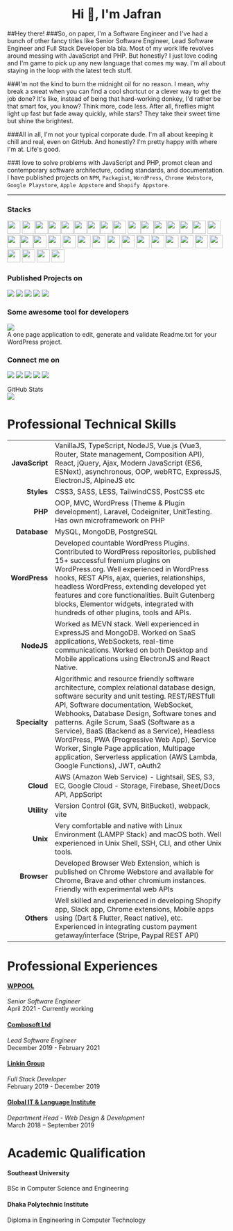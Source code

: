 <h1 align="center">Hi 🖖, I'm Jafran</h1>

##Hey there! 
###So, on paper, I'm a Software Engineer and I've had a bunch of other fancy titles like Senior Software Engineer, Lead Software Engineer and Full Stack Developer bla bla. Most of my work life revolves around messing with JavaScript and PHP. But honestly? I just love coding and I'm game to pick up any new language that comes my way. I'm all about staying in the loop with the latest tech stuff.

###I'm not the kind to burn the midnight oil for no reason. I mean, why break a sweat when you can find a cool shortcut or a clever way to get the job done? It's like, instead of being that hard-working donkey, I'd rather be that smart fox, you know? Think more, code less. After all, fireflies might light up fast but fade away quickly, while stars? They take their sweet time but shine the brightest.

###All in all, I'm not your typical corporate dude. I'm all about keeping it chill and real, even on GitHub. And honestly? I'm pretty happy with where I'm at. Life's good.
 
###I love to solve problems with JavaScript and PHP, promot clean and contemporary software architecture, coding standards, and documentation. I have published projects on `NPM`, `Packagist`, `WordPress`, `Chrome Webstore`, `Google Playstore`, `Apple Appstore` and `Shopify Appstore`. 
___  

### Stacks
<img src="https://cdn.simpleicons.org/javascript" width=30/> <img src="https://cdn.simpleicons.org/typescript" width=30/><img src="https://cdn.simpleicons.org/php" width=30/><img src="https://cdn.simpleicons.org/json" width=30/><img src="https://cdn.simpleicons.org/wordpress" width=30/><img src="https://cdn.simpleicons.org/laravel" width=30/><img src="https://cdn.simpleicons.org/codeigniter" width=30/><img src="https://cdn.simpleicons.org/node.js" width=30/><img src="https://cdn.simpleicons.org/mongodb" width=30/> <img src="https://cdn.simpleicons.org/vue.js" width=30/><img src="https://cdn.simpleicons.org/react" width=30/><img src="https://cdn.simpleicons.org/electron" width=30/><img src="https://cdn.simpleicons.org/alpine.js" width=30/><img src="https://cdn.simpleicons.org/html5" width=30/><img src="https://cdn.simpleicons.org/css3" width=30/> <img src="https://cdn.simpleicons.org/tailwindcss" width=30/><img src="https://cdn.simpleicons.org/bootstrap" width=30/><img src="https://cdn.simpleicons.org/svg" width=30/><img src="https://cdn.simpleicons.org/npm" width=30/> <img src="https://cdn.simpleicons.org/linux" width=30/> <img src="https://cdn.simpleicons.org/ubuntu" width=30/> <img src="https://cdn.simpleicons.org/shell" width=30/> <img src="https://raw.githubusercontent.com/simple-icons/simple-icons/mastericons/amazonaws.svg" width=30/>  <img src="https://cdn.simpleicons.org/awsamplify" width=30/>  <img src="https://cdn.simpleicons.org/amazonec2" width=30/> <img src="https://cdn.simpleicons.org/awslambda" width=30/> <img src="https://cdn.simpleicons.org/axios" width=30/> <img src="https://cdn.simpleicons.org/googlecloud" width=30/> <img src="https://cdn.simpleicons.org/googlechrome" width=30/> <img src="https://cdn.simpleicons.org/fastapi" width=30/> <img src="https://cdn.simpleicons.org/stripe" width=30/> <img src="https://cdn.simpleicons.org/apache" width=30/> <img src="https://cdn.simpleicons.org/nginx" width=30/> <img src="https://cdn.simpleicons.org/cpanel" width=30/> <img src="https://cdn.simpleicons.org/alpinelinux" width=30/> 
 

### Published Projects on 
[![](https://img.shields.io/badge/GitHub-70+-c9510c?&style=for-the-badge&logo=github)](https://github.com/imjafran) 
[![](https://img.shields.io/badge/WordPress-10+-21759b?&style=for-the-badge&logo=wordpress)](https://profiles.wordpress.org/iamjafran/ )
[![](https://img.shields.io/badge/NPM-10+-c00?&style=for-the-badge&logo=NPM)](https://www.npmjs.com/~iamjafran)
[![](https://img.shields.io/badge/Packagist-1-indianred?&style=for-the-badge&logo=packagist)](https://packagist.org/users/iamjafran)
[![](https://img.shields.io/badge/Chrome%20webstore-1-1a73e8?&style=for-the-badge&logo=google-chrome)](https://chrome.google.com/webstore/detail/is-wp-detects-wordpress-t/enohbojoeceihccbalgijnfbhbinfllf)


### Some awesome tool for developers
[![](https://img.shields.io/badge/Readme%20Fy--666?&style=for-the-badge&logo=vue.js)](https://readme.appdets.com) <br> A one page application to edit, generate and validate Readme.txt for your WordPress project.

### Connect me on 

[![](https://img.shields.io/badge/LinkedIn-green?logo=linkedin&style=social)](https://www.linkedin.com/in/iamjafran)
[![](https://img.shields.io/badge/StackOverflow-green?logo=StackOverflow&style=social)](https://stackoverflow.com/users/11303820/jafran-hasan)
[![](https://img.shields.io/badge/HackerRank-295?&style=social&logo=hackerrank&logoColor=darkgreen)](https://www.hackerrank.com/jafran)
[![](https://img.shields.io/badge/Facebook-green?logo=facebook&style=social)](https://fb.com/iamjafran)
[![](https://img.shields.io/badge/LinkedIn-green?logo=linkedin&style=social)](https://www.linkedin.com/in/iamjafran)


GitHub Stats <br>
![](https://github-readme-stats.vercel.app/api?username=imjafran&show_icons=true&theme=tokyonight&hide_border=true)

# Professional Technical Skills

|  |  |
|----------:|-------------|
| **JavaScript** | VanillaJS, TypeScript, NodeJS, Vue.js (Vue3, Router, State management, Composition API), React, jQuery, Ajax, Modern JavaScript (ES6, ESNext), asynchronous, OOP, webRTC, ExpressJS, ElectronJS, AlpineJS etc |
| **Styles** | CSS3, SASS, LESS, TailwindCSS, PostCSS etc |
| **PHP** | OOP, MVC, WordPress (Theme & Plugin development), Laravel, Codeigniter, UnitTesting. Has own microframework on PHP |
| **Database** | MySQL, MongoDB, PostgreSQL |
| **WordPress** | Developed countable WordPress Plugins. Contributed to WordPress repositories, published 15+ successful fremium plugins on WordPress.org. Well experienced in WordPress hooks, REST APIs, ajax, queries, relationships, headless WordPress, extending developed yet features and core functionalities. Built Gutenberg blocks, Elementor widgets, integrated with hundreds of other plugins, tools and APIs. |
| **NodeJS** | Worked as MEVN stack. Well experienced in ExpressJS and MongoDB. Worked on SaaS applications, WebSockets, real-time communications. Worked on both Desktop and Mobile applications using ElectronJS and React Native.|
| **Specialty** | Algorithmic and resource friendly software architecture, complex relational database design, software security and unit testing. REST/RESTfull API, Software documentation, WebSocket, Webhooks, Database Design, Software tones and patterns. Agile Scrum, SaaS (Software as a Service), BaaS (Backend as a Service), Headless WordPress, PWA (Progressive Web App), Service Worker, Single Page application, Multipage application, Serverless application (AWS Lambda, Google Functions), JWT, oAuth2 |
| **Cloud** | AWS (Amazon Web Service) - Lightsail, SES, S3, EC, Google Cloud - Storage, Firebase, Sheet/Docs API, AppScript |
| **Utility** | Version Control (Git, SVN, BitBucket), webpack, vite|
| **Unix** | Very comfortable and native with Linux Environment (LAMPP Stack) and macOS both. Well experienced in Unix Shell, SSH, CLI, and other Unix tools. |
| **Browser** | Developed Browser Web Extension, which is published on Chrome Webstore and available for Chrome, Brave and other chromium instances. Friendly with experimental web APIs |
| **Others** | Well skilled and experienced in developing Shopify app, Slack app, Chrome extensions, Mobile apps using (Dart & Flutter, React native), etc. Experienced in integrating custom payment getaway/interface (Stripe, Paypal REST API) |

# Professional Experiences
#### [WPPOOL](https://wppool.dev)
*Senior Software Engineer* <br>
April 2021 - Currently working
 
#### [Combosoft Ltd](https://combosoft.co.uk)
*Lead Software Engineer* <br>
December 2019 - February 2021

#### [Linkin Group](#)
*Full Stack Developer* <br>
February 2019 - December 2019

#### [Global IT & Language Institute](https://global.edu.bd/)
*Department Head - Web Design & Development* <br>
March 2018 – September 2019
 

# Academic Qualification

#### Southeast University
BSc in Computer Science and Engineering
 
#### Dhaka Polytechnic Institute
Diploma in Engineering in Computer Technology
